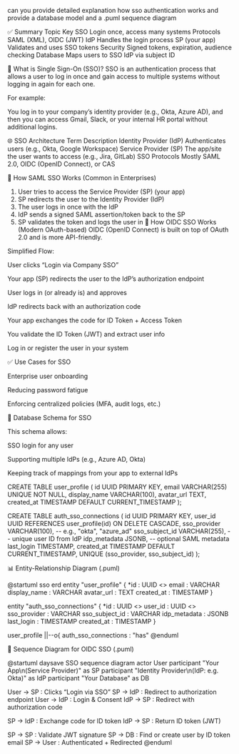 can you provide detailed explanation how sso authentication works and provide a database model and a .puml sequence diagram

✅ Summary
Topic	        Key
SSO	            Login once, access many systems
Protocols	    SAML (XML), OIDC (JWT)
IdP	            Handles the login process
SP (your app)	Validates and uses SSO tokens
Security	    Signed tokens, expiration, audience checking
Database	    Maps users to SSO IdP via subject ID


🔐 What is Single Sign-On (SSO)?
SSO is an authentication process that allows a user to log in once and gain access to multiple systems without logging in again for each one.

For example:

You log in to your company’s identity provider (e.g., Okta, Azure AD), and then you can access Gmail, Slack, or your internal HR portal without additional logins.

🌐 SSO Architecture
Term	                    Description
Identity Provider (IdP)	    Authenticates users (e.g., Okta, Google Workspace)
Service Provider (SP)	    The app/site the user wants to access (e.g., Jira, GitLab)
SSO Protocols	            Mostly SAML 2.0, OIDC (OpenID Connect), or CAS

🔄 How SAML SSO Works (Common in Enterprises)
1. User tries to access the Service Provider (SP) (your app)
2. SP redirects the user to the Identity Provider (IdP)
3. The user logs in once with the IdP
4. IdP sends a signed SAML assertion/token back to the SP
5. SP validates the token and logs the user in
🔄 How OIDC SSO Works (Modern OAuth-based)
OIDC (OpenID Connect) is built on top of OAuth 2.0 and is more API-friendly.

Simplified Flow:

User clicks “Login via Company SSO”

Your app (SP) redirects the user to the IdP’s authorization endpoint

User logs in (or already is) and approves

IdP redirects back with an authorization code

Your app exchanges the code for ID Token + Access Token

You validate the ID Token (JWT) and extract user info

Log in or register the user in your system

✅ Use Cases for SSO

Enterprise user onboarding

Reducing password fatigue

Enforcing centralized policies (MFA, audit logs, etc.)

📄 Database Schema for SSO

This schema allows:

SSO login for any user

Supporting multiple IdPs (e.g., Azure AD, Okta)

Keeping track of mappings from your app to external IdPs


CREATE TABLE user_profile (
  id UUID PRIMARY KEY,
  email VARCHAR(255) UNIQUE NOT NULL,
  display_name VARCHAR(100),
  avatar_url TEXT,
  created_at TIMESTAMP DEFAULT CURRENT_TIMESTAMP
);

CREATE TABLE auth_sso_connections (
  id UUID PRIMARY KEY,
  user_id UUID REFERENCES user_profile(id) ON DELETE CASCADE,
  sso_provider VARCHAR(100),             -- e.g., "okta", "azure_ad"
  sso_subject_id VARCHAR(255),           -- unique user ID from IdP
  idp_metadata JSONB,                    -- optional SAML metadata
  last_login TIMESTAMP,
  created_at TIMESTAMP DEFAULT CURRENT_TIMESTAMP,
  UNIQUE (sso_provider, sso_subject_id)
);

📊 Entity-Relationship Diagram (.puml)

@startuml sso erd
entity "user_profile" {
  *id : UUID <<PK>>
  email : VARCHAR
  display_name : VARCHAR
  avatar_url : TEXT
  created_at : TIMESTAMP
}

entity "auth_sso_connections" {
  *id : UUID <<PK>>
  user_id : UUID <<FK>>
  sso_provider : VARCHAR
  sso_subject_id : VARCHAR
  idp_metadata : JSONB
  last_login : TIMESTAMP
  created_at : TIMESTAMP
}

user_profile ||--o{ auth_sso_connections : "has"
@enduml

🧭 Sequence Diagram for OIDC SSO (.puml)

@startuml daysave SSO sequence diagram 
actor User
participant "Your App\n(Service Provider)" as SP
participant "Identity Provider\n(IdP: e.g. Okta)" as IdP
participant "Your Database" as DB

User -> SP : Clicks “Login via SSO”
SP -> IdP : Redirect to authorization endpoint
User -> IdP : Login & Consent
IdP -> SP : Redirect with authorization code

SP -> IdP : Exchange code for ID token
IdP -> SP : Return ID token (JWT)

SP -> SP : Validate JWT signature
SP -> DB : Find or create user by ID token email
SP -> User : Authenticated + Redirected
@enduml
